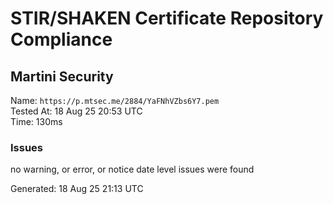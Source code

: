 # STIR/SHAKEN Certificate Repository Compliance

## Martini Security

Name: `https://p.mtsec.me/2884/YaFNhVZbs6Y7.pem`\
Tested At: 18 Aug 25 20:53 UTC\
Time: 130ms

### Issues

no warning, or error, or notice date level issues were found

Generated: 18 Aug 25 21:13 UTC